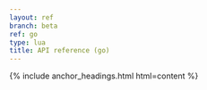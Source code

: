 ```yaml
---
layout: ref
branch: beta
ref: go
type: lua
title: API reference (go)
---
```

{% include anchor_headings.html html=content %}